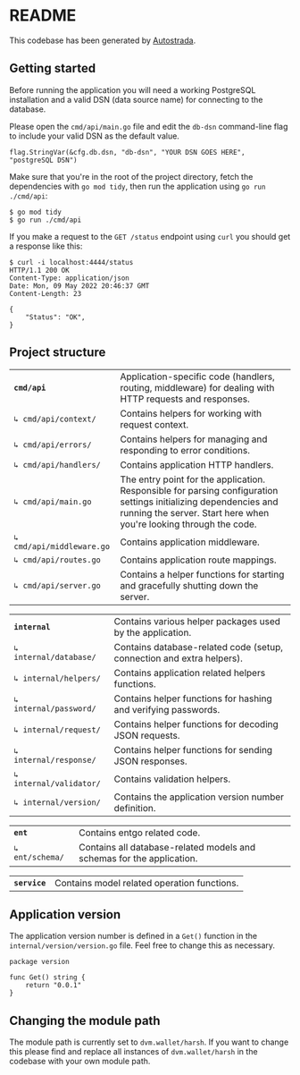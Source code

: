 # README

This codebase has been generated by [Autostrada](https://autostrada.dev/).

## Getting started

Before running the application you will need a working PostgreSQL installation and a valid DSN (data source name) for connecting to the database.

Please open the `cmd/api/main.go` file and edit the `db-dsn` command-line flag to include your valid DSN as the default value.

```
flag.StringVar(&cfg.db.dsn, "db-dsn", "YOUR DSN GOES HERE", "postgreSQL DSN")
```

Make sure that you're in the root of the project directory, fetch the dependencies with `go mod tidy`, then run the application using `go run ./cmd/api`:

```
$ go mod tidy
$ go run ./cmd/api
```

If you make a request to the `GET /status` endpoint using `curl` you should get a response like this:

```
$ curl -i localhost:4444/status
HTTP/1.1 200 OK
Content-Type: application/json
Date: Mon, 09 May 2022 20:46:37 GMT
Content-Length: 23

{
    "Status": "OK",
}
```

## Project structure

|                           |                                                                                                                                                                                        |
|---------------------------|----------------------------------------------------------------------------------------------------------------------------------------------------------------------------------------|
| **`cmd/api`**             | Application-specific code (handlers, routing, middleware) for dealing with HTTP requests and responses.                                                                                |
| `↳ cmd/api/context/`      | Contains helpers for working with request context.                                                                                                                                     |
| `↳ cmd/api/errors/`       | Contains helpers for managing and responding to error conditions.                                                                                                                      |
| `↳ cmd/api/handlers/`     | Contains application HTTP handlers.                                                                                                                                                    |
| `↳ cmd/api/main.go`       | The entry point for the application. Responsible for parsing configuration settings initializing dependencies and running the server. Start here when you're looking through the code. |
| `↳ cmd/api/middleware.go` | Contains application middleware.                                                                                                                                                       |
| `↳ cmd/api/routes.go`     | Contains application route mappings.                                                                                                                                                   |
| `↳ cmd/api/server.go`     | Contains a helper functions for starting and gracefully shutting down the server.                                                                                                      |

|                         |                                                                       |
|-------------------------|-----------------------------------------------------------------------|
| **`internal`**          | Contains various helper packages used by the application.             |
| `↳ internal/database/`  | Contains database-related code (setup, connection and extra helpers). |
| `↳ internal/helpers/`   | Contains application related helpers functions.                       |
| `↳ internal/password/`  | Contains helper functions for hashing and verifying passwords.        |
| `↳ internal/request/`   | Contains helper functions for decoding JSON requests.                 |
| `↳ internal/response/`  | Contains helper functions for sending JSON responses.                 |
| `↳ internal/validator/` | Contains validation helpers.                                          |
| `↳ internal/version/`   | Contains the application version number definition.                   |



|                 |                                                                       |
|-----------------|-----------------------------------------------------------------------|
| **`ent`**       | Contains entgo related code.                                          |
| `↳ ent/schema/` | Contains all database-related models and schemas for the application. |



|               |                                             |
|---------------|---------------------------------------------|
| **`service`** | Contains model related operation functions. |


## Application version

The application version number is defined in a `Get()` function in the `internal/version/version.go` file. Feel free to change this as necessary.

```
package version

func Get() string {
    return "0.0.1"
}
```

## Changing the module path

The module path is currently set to `dvm.wallet/harsh`. If you want to change this please find and replace all instances of `dvm.wallet/harsh` in the codebase with your own module path.